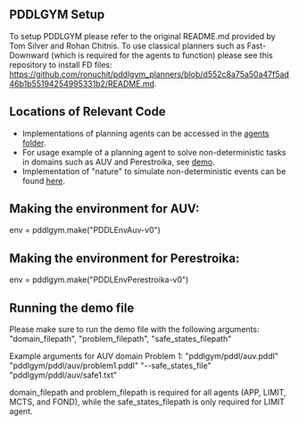 ## PDDLGYM Setup
To setup PDDLGYM please refer to the original README.md provided by Tom Silver and Rohan Chitnis. To use classical planners such as Fast-Downward (which is required for the agents to function) please see this repository to install FD files: https://github.com/ronuchit/pddlgym_planners/blob/d552c8a75a50a47f5ad46b1b55194254995331b2/README.md.

## Locations of Relevant Code
- Implementations of planning agents can be accessed in the [agents folder](pddlgym/agents). 
- For usage example of a planning agent to solve non-deterministic tasks in domains such as AUV and Perestroika, see [demo](pddlgym/demo_agent_planning.py). 
- Implementation of "nature" to simulate non-deterministic events can be found [here](pddlgym/nature.py).
## Making the environment for AUV:
  env = pddlgym.make("PDDLEnvAuv-v0")

## Making the environment for Perestroika:
  env = pddlgym.make("PDDLEnvPerestroika-v0")

## Running the demo file
Please make sure to run the demo file with the following arguments: "domain_filepath", "problem_filepath", "safe_states_filepath"

Example arguments for AUV domain Problem 1:
"pddlgym/pddl/auv.pddl" "pddlgym/pddl/auv/problem1.pddl" "--safe_states_file" "pddlgym/pddl/auv/safe1.txt"


domain_filepath and problem_filepath is required for all agents (APP, LIMIT, MCTS, and FOND), while the safe_states_filepath is only required for LIMIT agent.
